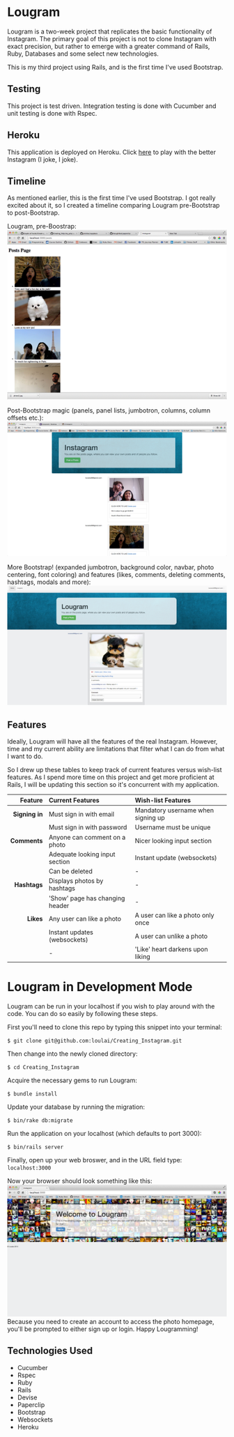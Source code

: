 Lougram
===
Lougram is a two-week project that replicates the basic functionality of Instagram. The primary goal of this project is not to clone Instagram with exact precision, but rather to emerge with a greater command of Rails, Ruby, Databases and some select new technologies. 

This is my third project using Rails, and is the first time I've used Bootstrap.

Testing
---
This project is test driven. Integration testing is done with Cucumber and unit testing is done with Rspec.

Heroku
---
This application is deployed on Heroku. Click [here] to play with the better Instagram (I joke, I joke).

Timeline
---
As mentioned earlier, this is the first time I've used Bootstrap. I got really excited about it, so I created a timeline comparing Lougram pre-Bootstrap to post-Bootstrap. 

Lougram, pre-Boostrap:
![](README_images/img/unstyled_instagram.png)


Post-Bootstrap magic (panels, panel lists, jumbotron, columns, column offsets etc.):
![](README_images/img/progression_one.png)


More Bootstrap! (expanded jumbotron, background color, navbar, photo centering, font coloring) and features (likes, comments, deleting comments, hashtags, modals and more):
![](README_images/img/progression_two.png)

Features
---
Ideally, Lougram will have all the features of the real Instagram. However, time and my current ability are limitations that filter what I can do from what I want to do.

So I drew up these tables to keep track of current features versus wish-list features. As I spend more time on this project and get more proficient at Rails, I will be updating this section so it's concurrent with my application.

Feature         | Current Features                       | Wish-list Features
---------------:| :------------------------------------- |:-------------------------------------
**Signing in**  | Must sign in with email                | Mandatory username when signing up
                | Must sign in with password             | Username must be unique
**Comments**    | Anyone can comment on a photo          | Nicer looking input section
                | Adequate looking input section         | Instant update (websockets)
                | Can be deleted                         | -
**Hashtags**    | Displays photos by hashtags            | -
                | 'Show' page has changing header        | -
**Likes**       | Any user can like a photo              | A user can like a photo only once
                | Instant updates (websockets)           | A user can unlike a photo
                | -                                      | 'Like' heart darkens upon liking

Lougram in Development Mode
===
Lougram can be run in your localhost if you wish to play around with the code. You can do so easily by following these steps.

First you'll need to clone this repo by typing this snippet into your terminal:
```
$ git clone git@github.com:loulai/Creating_Instagram.git
```

Then change into the newly cloned directory:
```
$ cd Creating_Instagram
```

Acquire the necessary gems to run Lougram:
```
$ bundle install
```

Update your database by running the migration:
```
$ bin/rake db:migrate
```

Run the application on your localhost (which defaults to port 3000):
```
$ bin/rails server
```

Finally, open up your web broswer, and in the URL field type: ``localhost:3000``

Now your browser should look something like this:
![Initial signin page](README_images/img/sign_in.png)
Because you need to create an account to access the photo homepage, you'll be prompted to either sign up or login. Happy Lougramming!


Technologies Used
---
* Cucumber
* Rspec
* Ruby
* Rails
* Devise
* Paperclip
* Bootstrap
* Websockets
* Heroku


[here]:http://lougram.herokuapp.com/
